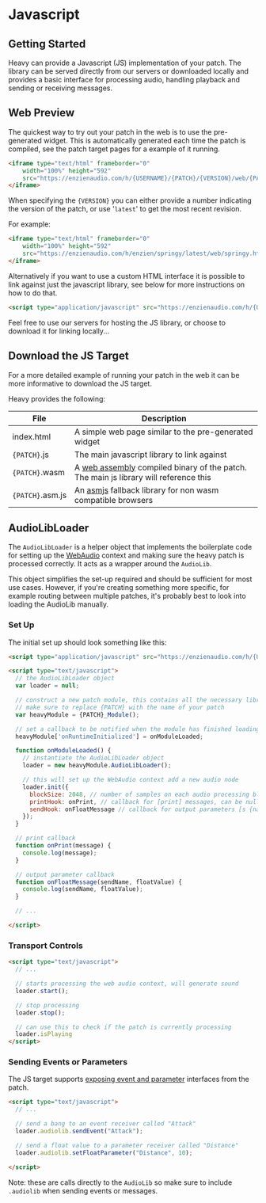# Javascript

## Getting Started
Heavy can provide a Javascript (JS) implementation of your patch. The library can be served directly from our servers or downloaded locally and provides a basic interface for processing audio, handling playback and sending or receiving messages.

## Web Preview

The quickest way to try out your patch in the web is to use the pre-generated widget. This is automatically generated each time the patch is compiled, see the patch target pages for a example of it running.

```html
<iframe type="text/html" frameborder="0"
    width="100%" height="592"
    src="https://enzienaudio.com/h/{USERNAME}/{PATCH}/{VERSION}/web/{PATCH}.html">
</iframe>
```

When specifying the `{VERSION}` you can either provide a number indicating the version of the patch, or use '`latest`' to get the most recent revision.

For example:
```html
<iframe type="text/html" frameborder="0"
    width="100%" height="592"
    src="https://enzienaudio.com/h/enzien/springy/latest/web/springy.html">
</iframe>
```

Alternatively if you want to use a custom HTML interface it is possible to link against just the javascript library, see below for more instructions on how to do that.

```html
<script type="application/javascript" src="https://enzienaudio.com/h/{USERNAME}/{PATCH}/{VERSION}/web/{PATCH}.js"></script>
```

Feel free to use our servers for hosting the JS library, or choose to download it for linking locally...

## Download the JS Target

For a more detailed example of running your patch in the web it can be more informative to download the JS target.

Heavy provides the following:

| File | Description |
| --- | --- |
| index.html | A simple web page similar to the pre-generated widget |
| `{PATCH}`.js | The main javascript library to link against |
| `{PATCH}`.wasm | A [web assembly](http://webassembly.org) compiled binary of the patch. The main js library will reference this |
| `{PATCH}`.asm.js | An [asmjs](http://asmjs.org) fallback library for non wasm compatible browsers  |

## AudioLibLoader

The `AudioLibLoader` is a helper object that implements the boilerplate code for setting up the [WebAudio](https://developer.mozilla.org/en-US/docs/Web/API/Web_Audio_API) context and making sure the heavy patch is processed correctly. It acts as a wrapper around the `AudioLib`.

This object simplifies the set-up required and should be sufficient for most use cases. However, if you're creating something more specific, for example routing between multiple patches, it's probably best to look into loading the AudioLib manually.

### Set Up

The initial set up should look something like this:

```html
<script type="application/javascript" src="https://enzienaudio.com/h/{USERNAME}/{PATCH}/latest/web/{PATCH}.js"></script>

<script type="text/javascript">
  // the AudioLibLoader object
  var loader = null;

  // construct a new patch module, this contains all the necessary libraries
  // make sure to replace {PATCH} with the name of your patch
  var heavyModule = {PATCH}_Module();

  // set a callback to be notified when the module has finished loading
  heavyModule['onRuntimeInitialized'] = onModuleLoaded;

  function onModuleLoaded() {
    // instantiate the AudioLibLoader object
    loader = new heavyModule.AudioLibLoader();

    // this will set up the WebAudio context add a new audio node
    loader.init({
      blockSize: 2048, // number of samples on each audio processing block
      printHook: onPrint, // callback for [print] messages, can be null
      sendHook: onFloatMessage // callback for output parameters [s {name} @hv_param], can be null
    });
  }

  // print callback
  function onPrint(message) {
    console.log(message);
  }

  // output parameter callback
  function onFloatMessage(sendName, floatValue) {
    console.log(sendName, floatValue);
  }

  // ...

</script>
```

### Transport Controls

```html
<script type="text/javascript">
  // ...

  // starts processing the web audio context, will generate sound
  loader.start();

  // stop processing
  loader.stop();

  // can use this to check if the patch is currently processing
  loader.isPlaying
</script>
```

### Sending Events or Parameters

The JS target supports [exposing event and parameter](#02.getting_started#exposing-parameters) interfaces from the patch.

```html
<script type="text/javascript">
  // ...

  // send a bang to an event receiver called "Attack"
  loader.audiolib.sendEvent("Attack");

  // send a float value to a parameter receiver called "Distance"
  loader.audiolib.setFloatParameter("Distance", 10);

</script>
```

Note: these are calls directly to the `AudioLib` so make sure to include `.audiolib` when sending events or messages.
